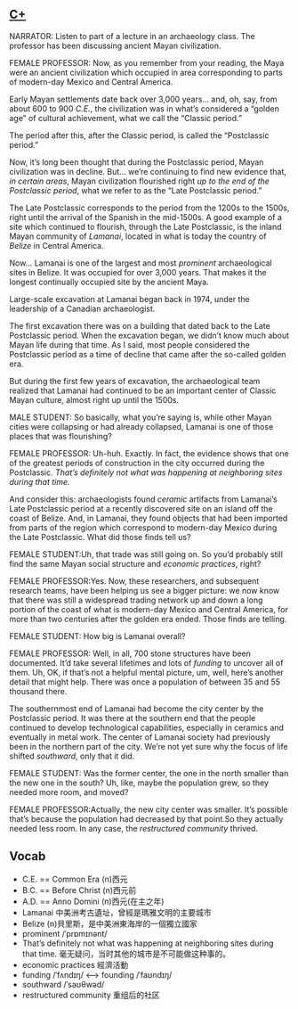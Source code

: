 ## [C+](https://img.kmf.com/toefl/listening/audio/457a57a1572fac4c1fd46e0199eaf8c0.mp3)

NARRATOR: Listen to part of a lecture in an archaeology class. The professor has been discussing ancient Mayan civilization.

FEMALE PROFESSOR: Now, as you remember from your reading, the Maya were an ancient civilization which occupied in area corresponding to parts of modern-day Mexico and Central America.

Early Mayan settlements date back over 3,000 years… and, oh, say, from about 600 to 900 *C.E.*, the civilization was in what’s considered a “golden age” of cultural achievement, what we call the “Classic period.”

The period after this, after the Classic period, is called the “Postclassic period.”

Now, it’s long been thought that during the Postclassic period, Mayan civilization was in decline. But… we’re continuing to find new evidence that, *in certain areas*, Mayan civilization flourished right *up to the end of the Postclassic period*, what we refer to as the “Late Postclassic period.”

The Late Postclassic corresponds to the period from the 1200s to the 1500s, right until the arrival of the Spanish in the mid-1500s. A good example of a site which continued to flourish, through the Late Postclassic, is the inland Mayan community of *Lamanai*, located in what is today the country of *Belize* in Central America.

Now… Lamanai is one of the largest and most *prominent* archaeological sites in Belize. It was occupied for over 3,000 years. That makes it the longest continually occupied site by the ancient Maya.

Large-scale excavation at Lamanai began back in 1974, under the leadership of a Canadian archaeologist.

The first excavation there was on a building that dated back to the Late Postclassic period. When the excavation began, we didn’t know much about Mayan life during that time. As I said, most people considered the Postclassic period as a time of decline that came after the so-called golden era.

But during the first few years of excavation, the archaeological team realized that Lamanai had continued to be an important center of Classic Mayan culture, almost right up until the 1500s.

MALE STUDENT: So basically, what you’re saying is, while other Mayan cities were collapsing or had already collapsed, Lamanai is one of those places that was flourishing?

FEMALE PROFESSOR: Uh-huh. Exactly. In fact, the evidence shows that one of the greatest periods of construction in the city occurred during the Postclassic. *That’s definitely not what was happening at neighboring sites during that time.*

And consider this: archaeologists found *ceramic* artifacts from Lamanai’s Late Postclassic period at a recently discovered site on an island off the coast of Belize. And, in Lamanai, they found objects that had been imported from parts of the region which correspond to modern-day Mexico during the Late Postclassic. What did those finds tell us?

FEMALE STUDENT:Uh, that trade was still going on. So you’d probably still find the same Mayan social structure and *economic practices*, right?

FEMALE PROFESSOR:Yes. Now, these researchers, and subsequent research teams, have been helping us see a bigger picture: we now know that there was still a widespread trading network up and down a long portion of the coast of what is modern-day Mexico and Central America, for more than two centuries after the golden era ended. Those finds are telling.

FEMALE STUDENT: How big is Lamanai overall?

FEMALE PROFESSOR: Well, in all, 700 stone structures have been documented. It’d take several lifetimes and lots of *funding* to uncover all of them. Uh, OK, if that’s not a helpful mental picture, um, well, here’s another detail that might help. There was once a population of between 35 and 55 thousand there.

The southernmost end of Lamanai had become the city center by the Postclassic period. It was there at the southern end that the people continued to develop technological capabilities, especially in ceramics and eventually in metal work. The center of Lamanai society had previously been in the northern part of the city. We’re not yet sure why the focus of life shifted *southward*, only that it did.

FEMALE STUDENT: Was the former center, the one in the north smaller than the new one in the south? Uh, like, maybe the population grew, so they needed more room, and moved?

FEMALE PROFESSOR:Actually, the new city center was smaller. It’s possible that’s because the population had decreased by that point.So they actually needed less room. In any case, the *restructured community* thrived.

## Vocab
- C.E. == Common Era (n)西元
- B.C. == Before Christ (n)西元前
- A.D. == Anno Domini (n)西元(在主之年)
- Lamanai 中美洲考古遺址，曾經是瑪雅文明的主要城市
- Belize (n)貝里斯，是中美洲東海岸的一個獨立國家
- prominent /ˈprɒmɪnənt/ 
- That’s definitely not what was happening at neighboring sites during that time. 毫无疑问，当时其他的城市是不可能做这种事的。
- economic practices 經濟活動
- funding /ˈfʌndɪŋ/ <--> founding /ˈfaʊndɪŋ/ 
- southward /ˈsaʊθwəd/ 
- restructured community 重组后的社区